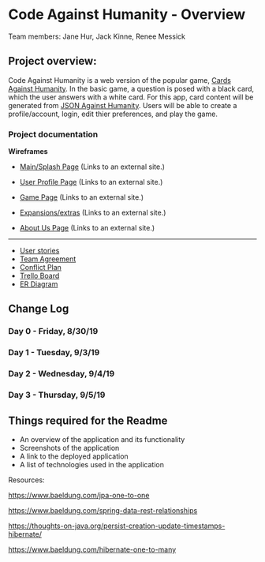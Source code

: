 # Code Against Humanity - Overview

Team members: Jane Hur, Jack Kinne, Renee Messick

## Project overview:

Code Against Humanity is a web version of the popular game, [Cards Against Humanity](https://cardsagainsthumanity.com/). In the basic game, a question is posed with a black card, which the user answers with a white card. For this app, card content will be generated from [JSON Against Humanity](https://crhallberg.com/cah/). Users will be able to create a profile/account, login, edit thier preferences, and play the game.

### Project documentation

**Wireframes**

- [Main/Splash Page](https://wireframe.cc/SR2JsK) (Links to an external site.)

- [User Profile Page](https://wireframe.cc/SxGsWv) (Links to an external site.)

- [Game Page](https://wireframe.cc/x8fHpU) (Links to an external site.)

- [Expansions/extras](https://wireframe.cc/gKuUDT) (Links to an external site.)

- [About Us Page](https://wireframe.cc/kICTe6) (Links to an external site.)

---

- [User stories](https://github.com/codeagainsthumanity/codeagainsthumanity/blob/master/projectdocs/userStories.md)
- [Team Agreement](https://github.com/codeagainsthumanity/codeagainsthumanity/blob/master/projectdocs/teamAgreement.md)
- [Conflict Plan](https://github.com/codeagainsthumanity/codeagainsthumanity/blob/master/projectdocs/confilctPlan.md)
- [Trello Board](https://trello.com/invite/b/zFg0OoMm/27a4a4005d314d63934ae4a0ae3bd995/sudobangbang)
- [ER Diagram](https://github.com/codeagainsthumanity/codeagainsthumanity/blob/master/projectdocs/erd.sql)

## Change Log

### Day 0 - Friday, 8/30/19

### Day 1 - Tuesday, 9/3/19

### Day 2 - Wednesday, 9/4/19

### Day 3 - Thursday, 9/5/19

## Things required for the Readme

- An overview of the application and its functionality
- Screenshots of the application
- A link to the deployed application
- A list of technologies used in the application

Resources:

https://www.baeldung.com/jpa-one-to-one

https://www.baeldung.com/spring-data-rest-relationships

https://thoughts-on-java.org/persist-creation-update-timestamps-hibernate/

https://www.baeldung.com/hibernate-one-to-many
